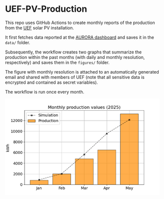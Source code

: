 # UEF-PV-Production

This repo uses GitHub Actions to create monthly reports of the production from the [UEF](https://www.uef.dk/home) solar PV installation. 

It first fetches data reported at the [AURORA dashboard](https://dashboard.aurora-h2020.eu/en-GB/pv-data?site=DK01&month=2025-06) and saves it in the `data/` folder.

Subsequently, the workflow creates two graphs that summarize the production within the past months (with daily and monthly resolution, respectively) and saves them in the `figures/` folder.

The figure with monthly resolution is attached to an automatically generated email and shared with members of UEF (note that all sensitive data is encrypted and contained as secret variables).

The workflow is run once every month.

![UEF PV installation production data](/figures/monthly_production_2025-05.png)
